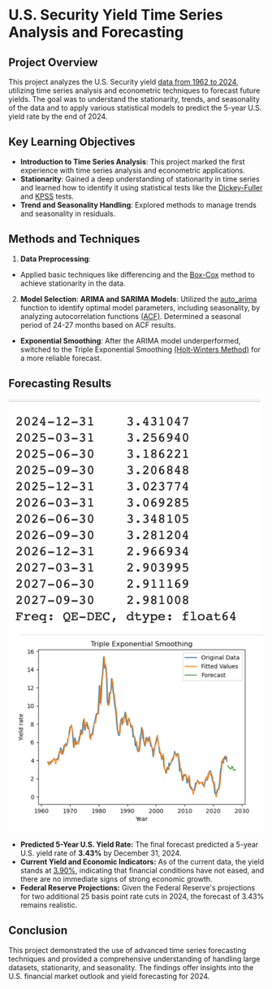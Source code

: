 # U.S. Security Yield Time Series Analysis and Forecasting



## Project Overview

This project analyzes the U.S. Security yield [data from 1962 to 2024](https://fred.stlouisfed.org/series/DGS5), utilizing time series analysis and econometric techniques to forecast future yields. The goal was to understand the stationarity, trends, and seasonality of the data and to apply various statistical models to predict the 5-year U.S. yield rate by the end of 2024.

## Key Learning Objectives
+ **Introduction to Time Series Analysis**: This project marked the first experience with time series analysis and econometric applications.
+ **Stationarity**: Gained a deep understanding of stationarity in time series and learned how to identify it using statistical tests like the [Dickey-Fuller](https://en.wikipedia.org/wiki/Dickey–Fuller_test) and [KPSS](https://en.wikipedia.org/wiki/KPSS_test) tests.
+ **Trend and Seasonality Handling**: Explored methods to manage trends and seasonality in residuals.

## Methods and Techniques
1. **Data Preprocessing**:
+ Applied basic techniques like differencing and the [Box-Cox](https://en.wikipedia.org/wiki/Power_transform) method to achieve stationarity in the data.
2. **Model Selection**:
**ARIMA and SARIMA Models**: 
Utilized the [auto_arima](https://alkaline-ml.com/pmdarima/modules/generated/pmdarima.arima.auto_arima.html) function to identify optimal model parameters, including seasonality, by analyzing autocorrelation functions [(ACF)](https://en.wikipedia.org/wiki/Autocorrelation). Determined a seasonal period of 24-27 months based on ACF results.
+ **Exponential Smoothing**: After the ARIMA model underperformed, switched to the Triple Exponential Smoothing [(Holt-Winters Method)](https://en.wikipedia.org/wiki/Exponential_smoothing) for a more reliable forecast.

## Forecasting Results
![image_alt](https://github.com/whistlesurprise/US-5Y-Yield-Forecasting/blob/57317568b7bbc448408003ce31132a88bc57d7e7/Screenshot%202024-10-22%20at%2022.59.16.png)
![image_alt](https://github.com/whistlesurprise/US-5Y-Yield-Forecasting/blob/654357e6abbf8558cb327f5348c5db58db467152/Screenshot%202024-10-22%20at%2022.32.05.png)
+ **Predicted 5-Year U.S. Yield Rate:** The final forecast predicted a 5-year U.S. yield rate of **3.43%** by December 31, 2024.
+ **Current Yield and Economic Indicators:** As of the current data, the yield stands at [3.90%](https://fred.stlouisfed.org/series/DGS5), indicating that financial conditions have not eased, and there are no immediate signs of strong economic growth.
+ **Federal Reserve Projections:** Given the Federal Reserve's projections for two additional 25 basis point rate cuts in 2024, the forecast of 3.43% remains realistic.

## Conclusion
This project demonstrated the use of advanced time series forecasting techniques and provided a comprehensive understanding of handling large datasets, stationarity, and seasonality. The findings offer insights into the U.S. financial market outlook and yield forecasting for 2024.



